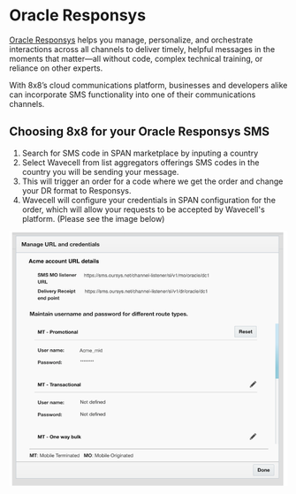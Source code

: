 # Oracle Responsys

[Oracle Responsys](https://www.oracle.com/sg/marketingcloud/products/cross-channel-orchestration/#:~:text=Oracle%20Responsys&text=Oracle%20Responsys%20helps%20you%20manage,Oracle%20Responsys%20can%20help%20you.) helps you manage, personalize, and orchestrate interactions across all channels to deliver timely, helpful messages in the moments that matter—all without code, complex technical training, or reliance on other experts.

With 8x8’s cloud communications platform, businesses and developers alike can incorporate SMS functionality into one of their communications channels.

## Choosing 8x8 for your Oracle Responsys SMS

1. Search for SMS code in SPAN marketplace by inputing a country
2. Select Wavecell from list aggregators offerings SMS codes in the country you will be sending your message.
3. This will trigger an order for a code where we get the order and change your DR format to Responsys.
4. Wavecell will configure your credentials in SPAN configuration for the order, which will allow your requests to be accepted by Wavecell's platform. (Please see the image below)

![920](../images/5cc0b59-Oracle_1.png "Oracle 1.png")
